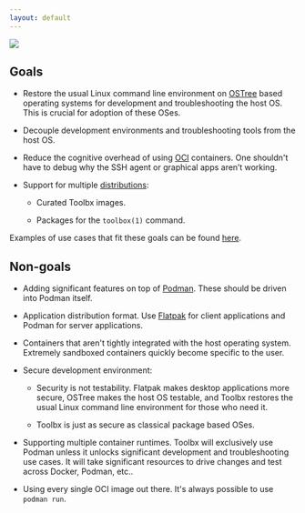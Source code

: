 ```yaml
---
layout: default
---
```


<picture class="full pixels">
    <source srcset="../assets/goals-dark.gif" media="(prefers-color-scheme: dark)">
    <img src="../assets/goals.gif">
</picture>

## Goals

- Restore the usual Linux command line environment on [OSTree](https://ostreedev.github.io/ostree/) based operating systems for development and troubleshooting the host OS. This is crucial for adoption of these OSes.

- Decouple development environments and troubleshooting tools from the host OS.

- Reduce the cognitive overhead of using [OCI](https://opencontainers.org/) containers. One shouldn't have to debug why the SSH agent or graphical apps aren’t working.

- Support for multiple [distributions](/distros):

  - Curated Toolbx images.

  - Packages for the `toolbox(1)` command.

Examples of use cases that fit these goals can be found [here](/use).

## Non-goals

- Adding significant features on top of [Podman](https://podman.io/). These should be driven into Podman itself.

- Application distribution format. Use [Flatpak](https://flatpak.org/) for client applications and Podman for server applications.

- Containers that aren't tightly integrated with the host operating system. Extremely sandboxed containers quickly become specific to the user.

- Secure development environment:

  - Security is not testability. Flatpak makes desktop applications more secure, OSTree makes the host OS testable, and Toolbx restores the usual Linux command line environment for those who need it.

  - Toolbx is just as secure as classical package based OSes.

- Supporting multiple container runtimes. Toolbx will exclusively use Podman unless it unlocks significant development and troubleshooting use cases. It will take significant resources to drive changes and test across Docker, Podman, etc..

- Using every single OCI image out there. It's always possible to use `podman run`.
